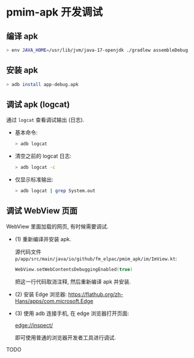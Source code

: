 # pmim-apk 开发调试

## 编译 apk

```sh
> env JAVA_HOME=/usr/lib/jvm/java-17-openjdk ./gradlew assembleDebug
```

## 安装 apk

```sh
> adb install app-debug.apk
```

## 调试 apk (logcat)

通过 `logcat` 查看调试输出 (日志).

- 基本命令:

  ```sh
  > adb logcat
  ```

- 清空之前的 logcat 日志:

  ```sh
  > adb logcat -c
  ```

- 仅显示标准输出:

  ```sh
  > adb logcat | grep System.out
  ```

## 调试 WebView 页面

WebView 里面加载的网页, 有时候需要调试.

- (1) 重新编译并安装 apk.

  源代码文件 `p/app/src/main/java/io/github/fm_elpac/pmim_apk/im/ImView.kt`:

  ```kt
  WebView.setWebContentsDebuggingEnabled(true)
  ```

  把这一行代码取消注释, 然后重新编译 apk 并安装.

- (2) 安装 Edge 浏览器: <https://flathub.org/zh-Hans/apps/com.microsoft.Edge>

- (3) 使用 adb 连接手机, 在 edge 浏览器打开页面:

  <edge://inspect/>

  即可使用普通的浏览器开发者工具进行调试.

TODO
